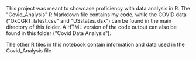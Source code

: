 This project was meant to showcase proficiency with data analysis in R. The "Covid_Analysis" R Markdown file contains my code, while the COVID data ("OxCGRT_latest.csv" and "USstates.xlsx") can be found in the main directory of this folder. A HTML version of the code output can also be found in this folder ("Covid Data Analysis"). 

The other R files in this notebook contain information and data used in the Covid_Analysis file
